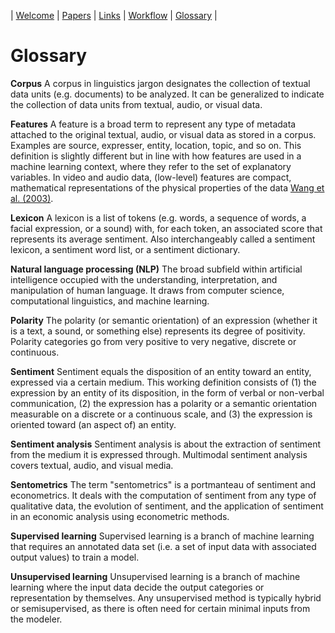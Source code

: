 
| [Welcome](welcome.md) | [Papers](papers.md) | [Links](links.md) | [Workflow](workflow.md) | [Glossary](glossary.md) |

# Glossary

**Corpus** A corpus in linguistics jargon designates the collection of textual data units (e.g. documents) to be analyzed. It can be generalized to indicate the collection of data units from textual, audio, or visual data.

**Features** A feature is a broad term to represent any type of metadata attached to the original textual, audio, or visual data as stored in a corpus. Examples are source, expresser, entity, location, topic, and so on. This definition is slightly different but in line with how features are used in a machine learning context, where they refer to the set of explanatory variables. In video and audio data, (low-level) features are compact, mathematical representations of the physical properties of the data [Wang et al. (2003)](https://www.sciencedirect.com/science/article/pii/S1047320303000191?via%3Dihub).

**Lexicon** A lexicon is a list of tokens (e.g. words, a sequence of words, a facial expression, or a sound) with, for each token, an associated score that represents its average sentiment. Also interchangeably called a sentiment lexicon, a sentiment word list, or a sentiment dictionary.

**Natural language processing (NLP)** The broad subfield within artificial intelligence occupied with the understanding, interpretation, and manipulation of human language. It draws from computer science, computational linguistics, and machine learning.

**Polarity** The polarity (or semantic orientation) of an expression (whether it is a text, a sound, or something else) represents its degree of positivity. Polarity categories go from very positive to very negative, discrete or continuous.

**Sentiment** Sentiment equals the disposition of an entity toward an entity, expressed via a certain medium. This working definition consists of (1) the expression by an entity of its disposition, in the form of verbal or non-verbal communication, (2) the expression has a polarity or a semantic orientation measurable on a discrete or a continuous scale, and (3) the expression is oriented toward (an aspect of) an entity.

**Sentiment analysis** Sentiment analysis is about the extraction of sentiment from the medium it is expressed through. Multimodal sentiment analysis covers textual, audio, and visual media.

**Sentometrics** The term "sentometrics" is a portmanteau of sentiment and econometrics. It deals with the computation of sentiment from any type of qualitative data, the evolution of sentiment, and the application of sentiment in an economic analysis using econometric methods.

**Supervised learning** Supervised learning is a branch of machine learning that requires an annotated data set (i.e. a set of input data with associated output values) to train a model.

**Unsupervised learning** Unsupervised learning is a branch of machine learning where the input data decide the output categories or representation by themselves. Any unsupervised method is typically hybrid or semisupervised, as there is often need for certain minimal inputs from the modeler.

